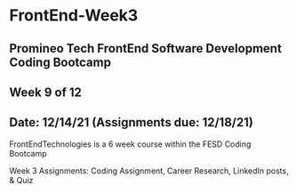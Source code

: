 # FrontEnd-Week3

## Promineo Tech FrontEnd Software Development Coding Bootcamp 
## Week 9 of 12 
## Date:  12/14/21 (Assignments due:  12/18/21) 

FrontEndTechnologies is a 6 week course within the FESD Coding Bootcamp

Week 3 Assignments:  Coding Assignment, Career Research, LinkedIn posts, & Quiz
